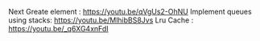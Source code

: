 Next Greate element : https://youtu.be/qVgUs2-OhNU
Implement queues using stacks:  https://youtu.be/MlhibBS8Jvs
Lru Cache : https://youtu.be/_q6XG4xnFdI

